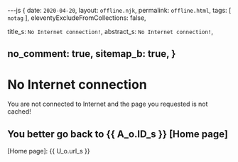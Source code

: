 ---js
{
  date: `2020-04-20`,
  layout:    `offline.njk`,
  permalink: `offline.html`,
  tags:      [ `notag` ],
  eleventyExcludeFromCollections: false,

  title_s:    `No Internet connection!`,
  abstract_s: `No Internet connection!`,

  no_comment: true,
  sitemap_b: true,
}
---
[comment]: # (======== Post ========)
# No Internet connection

You are not connected to Internet and the page you requested is not cached!

## You better go back to {{ A_o.ID_s }} [Home page]


[comment]: # (======== Links ========)

[Home page]: {{ U_o.url_s }}